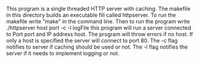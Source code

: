 This program is a single threaded HTTP server with caching. 
The makefile in this directory builds an executable fill
called httpserver. To run the makefile write "make" in the command line.
Then to run the program write
./httpserver host port -c -l logFile
this program will run a server connected to Port port and IP address host.
The program will throw errors if no host. If only a host is specified
the server will connect to port 80. The -c flag notifies to server if caching
should be used or not. The -l flag notifies the server if it needs to
implement logging or not.
